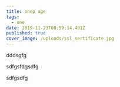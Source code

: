 ```yaml
---
title: onep age
tags:
  - one
date: 2019-11-23T08:59:14.401Z
published: true
cover_image: /uploads/ssl_sertificate.jpg
---
```

dddsgfg

sdfgsfdgsdfg

sdfgsdfg
